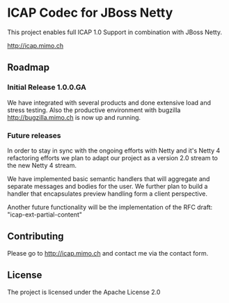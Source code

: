 ICAP Codec for JBoss Netty
=============

This project enables full ICAP 1.0 Support in combination with JBoss Netty.

http://icap.mimo.ch

Roadmap
------------

### Initial Release 1.0.0.GA

We have integrated with several products and done extensive load and stress testing.
Also the productive environment with bugzilla http://bugzilla.mimo.ch is now up and running.

### Future releases

In order to stay in sync with the ongoing efforts with Netty and it's Netty 4 refactoring efforts
we plan to adapt our project as a version 2.0 stream to the new Netty 4 stream.

We have implemented basic semantic handlers that will aggregate and separate
messages and bodies for the user. We further plan to build a handler that
encapsulates preview handling form a client perspective.

Another future functionality will be the implementation of the RFC draft: "icap-ext-partial-content"

Contributing
------------

Please go to http://icap.mimo.ch and contact me via the contact form.

License
------------

The project is licensed under the Apache License 2.0

